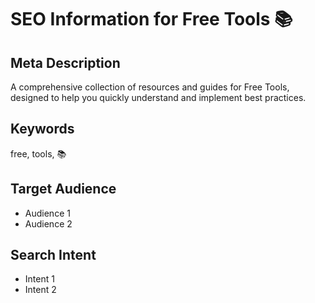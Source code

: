 # SEO Information for Free Tools 📚

## Meta Description
A comprehensive collection of resources and guides for Free Tools, designed to help you quickly understand and implement best practices.

## Keywords
free, tools, 📚

## Target Audience
- Audience 1
- Audience 2

## Search Intent
- Intent 1
- Intent 2
